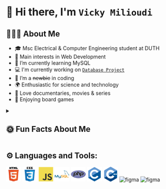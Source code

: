 # 👋 Hi there, I'm `Vicky Milioudi`

## 👩🏽‍💻 About Me
* 🎓 Msc Electrical & Computer Engineering student at DUTH
* 🔎 Main interests in Web Development
* 🌱 I’m currently learning MySQL
* 💻 I'm currently working on [`Database Project`](https://github.com/vicky-milioudi/University-Projects/tree/main/Databases%202023-2024)
* 🐣 I’m a ~~newbie~~ in coding
* 🌍 Enthusiastic for science and technology
* 🍿 Love documentaries, movies & series 
* 🎲 Enjoying board games

<details>
<summary>
<h2> 🌞 Fun Facts About Me </h2>
</summary>
 * 🌌 Learning is my passion
 * ☕ Coffee is my fuel
 * 🔋 YouTube and podcasts: my break essentials
 * 💜 Cats and dogs hold a special place in my heart, especially my Luna🐈‍⬛
</details>


  
<h2 align="left">⚙️ Languages and Tools:</h3>
<p align="left"> 
    <img src="https://raw.githubusercontent.com/devicons/devicon/master/icons/html5/html5-original-wordmark.svg" alt="html5" width="40" height="40"/> 
    <img src="https://raw.githubusercontent.com/devicons/devicon/master/icons/css3/css3-original-wordmark.svg" alt="css3" width="40" height="40"/> 
    <img src="https://raw.githubusercontent.com/devicons/devicon/master/icons/javascript/javascript-original.svg" alt="javascript" width="40" height="40"/> 
    <img src="https://raw.githubusercontent.com/devicons/devicon/master/icons/mysql/mysql-original-wordmark.svg" alt="mysql" width="40" height="40"/> 
    <img src="https://raw.githubusercontent.com/devicons/devicon/master/icons/php/php-original.svg" alt="php" width="40" height="40"/>
    <img src="https://raw.githubusercontent.com/devicons/devicon/master/icons/c/c-original.svg" alt="c" width="40" height="40"/> </a> 
    <img src="https://raw.githubusercontent.com/devicons/devicon/master/icons/cplusplus/cplusplus-original.svg" alt="cplusplus" width="40" height="40"/>
    <img src="https://upload.vectorlogo.zone/logos/visualstudio_code/images/a4381320-f83c-4a29-9db3-b241c1d096b1.svg" alt="figma" width="40" height="40"/> 
    <img src="https://www.vectorlogo.zone/logos/figma/figma-icon.svg" alt="figma" width="38" height="38"> 
</p>
